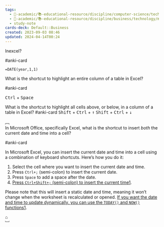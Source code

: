 ```yaml
---
tags:
  - 🔴-academic/📚-educational-resource/discipline/computer-science/technology/microsoft-excel
  - 🔴-academic/📚-educational-resource/discipline/business/technology/microsoft-excel
  - study-note
cards-deck: Default::Business
created: 2023-09-03 08:46
updated: 2024-04-14T00:24
---
```


Inexcel? 

#anki-card 

`=DATE(year,1,1)`

What is the shortcut to highlight an entire column of a table in Excel? 

#anki-card 

<kbd>Ctrl</kbd> + <kbd>Space</kbd>

What is the shortcut to highlight all cells above, or below, in a column of a table in Excel? #anki-card
<kbd>Shift</kbd> + <kbd>Ctrl</kbd> + <kbd>↑</kbd>
<kbd>Shift</kbd> + <kbd>Ctrl</kbd> + <kbd>↓</kbd>
 

﹇<br>
In Microsoft Office, specifically Excel, what is the shortcut to insert *both* the current date and time into a cell?

#anki-card 

In Microsoft Excel, you can insert the current date and time into a cell using a combination of keyboard shortcuts. Here’s how you do it:

1. Select the cell where you want to insert the current date and time.
2. Press `Ctrl+;` (semi-colon) to insert the current date.
3. Press `Space` to add a space after the date.
4. [Press `Ctrl+Shift+;` (semi-colon) to insert the current time](https://support.microsoft.com/en-us/office/insert-the-current-date-and-time-in-a-cell-b5663451-10b0-40ab-9e71-6b0ce5768138)[1](https://support.microsoft.com/en-us/office/insert-the-current-date-and-time-in-a-cell-b5663451-10b0-40ab-9e71-6b0ce5768138).

Please note that this will insert a static date and time, meaning it won’t change when the worksheet is recalculated or opened. [If you want the date and time to update dynamically, you can use the `TODAY()` and `NOW()` functions](https://support.microsoft.com/en-us/office/insert-the-current-date-and-time-in-a-cell-b5663451-10b0-40ab-9e71-6b0ce5768138)[1](https://support.microsoft.com/en-us/office/insert-the-current-date-and-time-in-a-cell-b5663451-10b0-40ab-9e71-6b0ce5768138).

⌂
<br>﹈<br>


